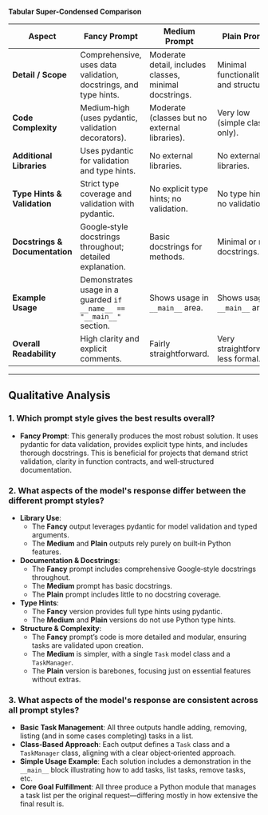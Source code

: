 **Tabular Super-Condensed Comparison**

| Aspect                         | Fancy Prompt                                              | Medium Prompt                                    | Plain Prompt                          |
|--------------------------------|-----------------------------------------------------------|--------------------------------------------------|---------------------------------------|
| **Detail / Scope**            | Comprehensive, uses data validation, docstrings, and type hints. | Moderate detail, includes classes, minimal docstrings. | Minimal functionality and structure. |
| **Code Complexity**           | Medium‑high (uses pydantic, validation decorators).       | Moderate (classes but no external libraries).    | Very low (simple classes only).       |
| **Additional Libraries**      | Uses pydantic for validation and type hints.             | No external libraries.                           | No external libraries.                |
| **Type Hints & Validation**   | Strict type coverage and validation with pydantic.        | No explicit type hints; no validation.           | No type hints; no validation.         |
| **Docstrings & Documentation**| Google‑style docstrings throughout; detailed explanation. | Basic docstrings for methods.                    | Minimal or no docstrings.             |
| **Example Usage**             | Demonstrates usage in a guarded `if __name__ == "__main__"` section. | Shows usage in `__main__` area.                | Shows usage in `__main__` area.       |
| **Overall Readability**       | High clarity and explicit comments.                       | Fairly straightforward.                          | Very straightforward, less formal.    |

---

## Qualitative Analysis

### 1. Which prompt style gives the best results overall?

- **Fancy Prompt**: This generally produces the most robust solution. It uses pydantic for data validation, provides explicit type hints, and includes thorough docstrings. This is beneficial for projects that demand strict validation, clarity in function contracts, and well‑structured documentation.

### 2. What aspects of the model's response differ between the different prompt styles?

- **Library Use**: 
  - The **Fancy** output leverages pydantic for model validation and typed arguments.  
  - The **Medium** and **Plain** outputs rely purely on built‑in Python features.
- **Documentation & Docstrings**: 
  - The **Fancy** prompt includes comprehensive Google‑style docstrings throughout.  
  - The **Medium** prompt has basic docstrings.  
  - The **Plain** prompt includes little to no docstring coverage.
- **Type Hints**: 
  - The **Fancy** version provides full type hints using pydantic.  
  - The **Medium** and **Plain** versions do not use Python type hints.
- **Structure & Complexity**: 
  - The **Fancy** prompt’s code is more detailed and modular, ensuring tasks are validated upon creation.  
  - The **Medium** is simpler, with a single `Task` model class and a `TaskManager`.  
  - The **Plain** version is barebones, focusing just on essential features without extras.

### 3. What aspects of the model's response are consistent across all prompt styles?

- **Basic Task Management**: All three outputs handle adding, removing, listing (and in some cases completing) tasks in a list.
- **Class‑Based Approach**: Each output defines a `Task` class and a `TaskManager` class, aligning with a clear object‑oriented approach.
- **Simple Usage Example**: Each solution includes a demonstration in the `__main__` block illustrating how to add tasks, list tasks, remove tasks, etc.
- **Core Goal Fulfillment**: All three produce a Python module that manages a task list per the original request—differing mostly in how extensive the final result is.
